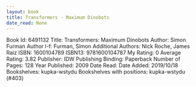 ```yaml
---
layout: book
title: Transformers - Maximum Dinobots
date_read: None
---
```


Book Id: 6491132
Title: Transformers: Maximum Dinobots
Author: Simon Furman
Author l-f: Furman, Simon
Additional Authors: Nick Roche, James Raiz
ISBN: 1600104789
ISBN13: 9781600104787
My Rating: 0
Average Rating: 3.82
Publisher: IDW Publishing
Binding: Paperback
Number of Pages: 128
Year Published: 2009
Date Read: 
Date Added: 2019/10/18
Bookshelves: kupka-wstydu
Bookshelves with positions: kupka-wstydu (#403)

